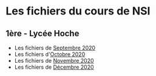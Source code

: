# Les fichiers du cours de NSI
## 1ère - Lycée Hoche

* Les fichiers de [Septembre 2020](/09%20-%20Septembre/)
* Les fichiers d'[Octobre 2020](/10%20-%20Octobre/)
* Les fichiers de [Novembre 2020](/11%20-%20Novembre/)
* Les fichiers de [Décembre 2020](/12%20-%20Décembre/)
